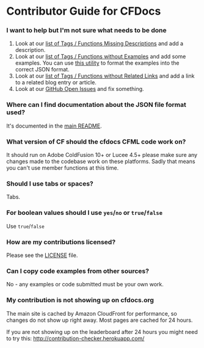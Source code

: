 # Contributor Guide for CFDocs

### I want to help but I'm not sure what needs to be done

1. Look at our [list of Tags / Functions Missing Descriptions](https://cfdocs.org/reports/missing-descriptions.cfm) and add a description.
2. Look at our [list of Tags / Functions without Examples](https://cfdocs.org/reports/missing-examples.cfm) and add some examples. You can use [this utility](https://cfdocs.org/utilities/json/) to format the examples into the correct JSON format.
3. Look at our [list of Tags / Functions without Related Links](https://cfdocs.org/reports/missing-related.cfm) and add a link to a related blog entry or article.
4. Look at our [GitHub Open Issues](https://github.com/foundeo/cfdocs/issues) and fix something.

### Where can I find documentation about the JSON file format used?

It's documented in the [main README](/foundeo/cfdocs#json-file-documentation).

### What version of CF should the cfdocs CFML code work on?

It should run on Adobe ColdFusion 10+ or Lucee 4.5+ please make sure any changes 
made to the codebase work on these platforms. Sadly that means you can't use member
functions at this time.

### Should I use tabs or spaces?

Tabs.

### For boolean values should I use `yes`/`no` or `true`/`false`

Use `true`/`false`

### How are my contributions licensed?

Please see the [LICENSE](https://github.com/foundeo/cfdocs/blob/master/LICENSE) file.

### Can I copy code examples from other sources?

No - any examples or code submitted must be your own work.

### My contribution is not showing up on cfdocs.org

The main site is cached by Amazon CloudFront for performance, so changes
do not show up right away. Most pages are cached for 24 hours.

If you are not showing up on the leaderboard after 24 hours you might need to 
try this: http://contribution-checker.herokuapp.com/
